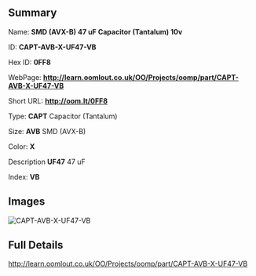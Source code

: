 

## Summary
 
Name: __SMD (AVX-B) 47 uF Capacitor (Tantalum) 10v__

ID: __CAPT-AVB-X-UF47-VB__

Hex ID: __0FF8__

WebPage: __http://learn.oomlout.co.uk/OO/Projects/oomp/part/CAPT-AVB-X-UF47-VB__

Short URL: __http://oom.lt/0FF8__


Type: __CAPT__ Capacitor (Tantalum) 

Size: __AVB__ SMD (AVX-B) 

Color: __X__  

Description __UF47__ 47 uF 

Index: __VB__


## Images
![CAPT-AVB-X-UF47-VB](http://oomlout.com/oomp-gen/parts/CAPT-AVB-X-UF47-VB/CAPT-AVB-X-UF47-VB_420.jpg)



## Full Details

 http://learn.oomlout.co.uk/OO/Projects/oomp/part/CAPT-AVB-X-UF47-VB














